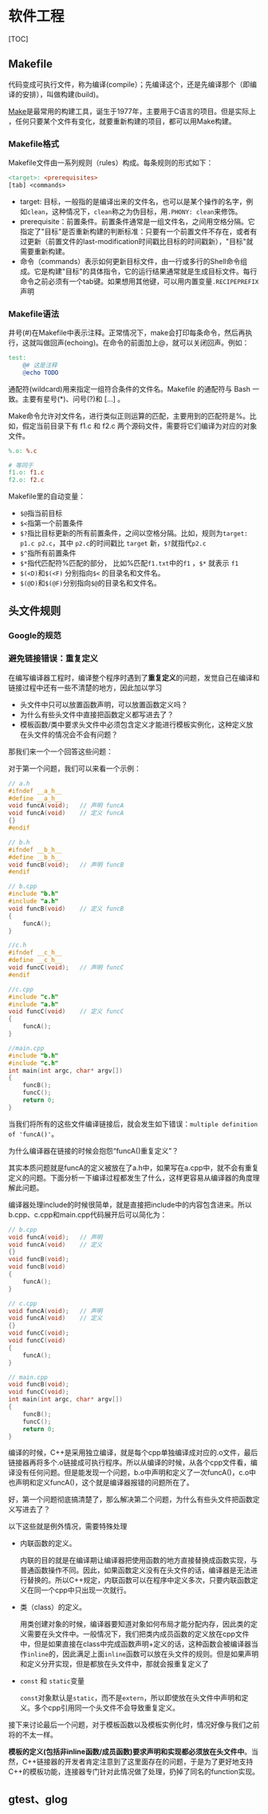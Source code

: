 # 软件工程

[TOC]

## Makefile

代码变成可执行文件，称为编译(compile）；先编译这个，还是先编译那个（即编译的安排），叫做构建(build)。

[Make](http://en.wikipedia.org/wiki/Make_(software))是最常用的构建工具，诞生于1977年，主要用于C语言的项目。但是实际上 ，任何只要某个文件有变化，就要重新构建的项目，都可以用Make构建。

### Makefile格式

Makefile文件由一系列规则（rules）构成。每条规则的形式如下：

```makefile
<target>: <prerequisites>
[tab] <commands>
```

- target: 目标，一般指的是编译出来的文件名，也可以是某个操作的名字，例如`clean`，这种情况下，`clean`称之为伪目标，用`.PHONY: clean`来修饰。
- prerequisite：前置条件。前置条件通常是一组文件名，之间用空格分隔。它指定了"目标"是否重新构建的判断标准：只要有一个前置文件不存在，或者有过更新（前置文件的last-modification时间戳比目标的时间戳新），"目标"就需要重新构建。
- 命令（commands）表示如何更新目标文件，由一行或多行的Shell命令组成。它是构建"目标"的具体指令，它的运行结果通常就是生成目标文件。每行命令之前必须有一个tab键。如果想用其他键，可以用内置变量`.RECIPEPREFIX`声明

### Makefile语法

井号(#)在Makefile中表示注释。正常情况下，make会打印每条命令，然后再执行，这就叫做回声(echoing)。在命令的前面加上@，就可以关闭回声。例如：

```makefile
test:
	@# 这是注释
	@echo TODO
```

通配符(wildcard)用来指定一组符合条件的文件名。Makefile 的通配符与 Bash 一致。主要有星号(*)、问号(?)和 [...] 。

Make命令允许对文件名，进行类似正则运算的匹配，主要用到的匹配符是%。比如，假定当前目录下有 f1.c 和 f2.c 两个源码文件，需要将它们编译为对应的对象文件。

```Makefile
%.o: %.c

# 等同于
f1.o: f1.c
f2.o: f2.c
```

Makefile里的自动变量：

- `$@`指当前目标
- `$<`指第一个前置条件
- `$?`指比目标更新的所有前置条件，之间以空格分隔。比如，规则为`target: p1.c p2.c`，其中 `p2.c`的时间戳比 `target` 新，`$?`就指代`p2.c`
- `$^`指所有前置条件
- `$*`指代匹配符%匹配的部分， 比如%匹配`f1.txt`中的`f1` ，`$*` 就表示 `f1`
- `$(<D)`和`$(<F)` 分别指向`$<` 的目录名和文件名。
- `$(@D)`和`$(@F)`分别指向`$@`的目录名和文件名。

## 头文件规则

### Google的规范

### 避免链接错误：重复定义

在编写编译器工程时，编译整个程序时遇到了**重复定义**的问题，发觉自己在编译和链接过程中还有一些不清楚的地方，因此加以学习

- 头文件中只可以放置函数声明，可以放置函数定义吗？
- 为什么有些头文件中直接把函数定义都写进去了？
- 模板函数/类中要求头文件中必须包含定义才能进行模板实例化，这种定义放在头文件的情况会不会有问题？

那我们来一个一个回答这些问题：

对于第一个问题，我们可以来看一个示例：

```C++
// a.h
#ifndef __a_h__
#define __a_h__
void funcA(void);   // 声明 funcA
void funcA(void)    // 定义 funcA
{}
#endif
```

```C++
// b.h
#ifndef __b_h__
#define __b_h__
void funcB(void);	// 声明 funcB
#endif
```

```C++
// b.cpp
#include "b.h"
#include "a.h"
void funcB(void)	// 定义 funcB
{
    funcA();
}
```

```C++
//c.h
#ifndef __c_h__
#define __c_h__
void funcC(void);	// 声明 funcC
#endif
```

```C++
//c.cpp
#include "c.h"
#include "a.h"
void funcC(void)	// 定义 funcC
{
    funcA();
}
```

```C++
//main.cpp
#include "b.h"
#include "c.h"
int main(int argc, char* argv[])
{
    funcB();
    funcC();
    return 0;
}
```

当我们将所有的这些文件编译链接后，就会发生如下错误：`multiple definition of 'funcA()'`。

为什么编译器在链接的时候会抱怨“funcA()重复定义”？

其实本质问题就是funcA的定义被放在了a.h中，如果写在a.cpp中，就不会有重复定义的问题。下面分析一下编译过程都发生了什么，这样更容易从编译器的角度理解此问题。

编译器处理include的时候很简单，就是直接把include中的内容包含进来。所以b.cpp、c.cpp和main.cpp代码展开后可以简化为：

```C++
// b.cpp
void funcA(void);   // 声明
void funcA(void)    // 定义
{}
void funcB(void);
void funcB(void)
{
    funcA();
}
```

```C++
// c.cpp
void funcA(void);   // 声明
void funcA(void)    // 定义
{}
void funcC(void);
void funcC(void)
{
    funcA();
}
```

```C++
// main.cpp
void funcB(void);
void funcC(void);
int main(int argc, char* argv[])
{
    funcB();
    funcC();
    return 0;
}
```

编译的时候，C++是采用独立编译，就是每个cpp单独编译成对应的.o文件，最后链接器再将多个.o链接成可执行程序。所以从编译的时候，从各个cpp文件看，编译没有任何问题。但是能发现一个问题，b.o中声明和定义了一次funcA()，c.o中也声明和定义funcA()，这个就是编译器报错的问题所在了。

好，第一个问题彻底搞清楚了，那么解决第二个问题，为什么有些头文件把函数定义写进去了？

以下这些就是例外情况，需要特殊处理

- 内联函数的定义。

  内联的目的就是在编译期让编译器把使用函数的地方直接替换成函数实现，与普通函数操作不同。因此，如果函数定义没有在头文件的话，编译器是无法进行替换的。所以C++规定，内联函数可以在程序中定义多次，只要内联函数定义在同一个cpp中只出现一次就行。

- 类（class）的定义。

  用类创建对象的时候，编译器要知道对象如何布局才能分配内存，因此类的定义需要在头文件中。一般情况下，我们把类内成员函数的定义放在cpp文件中，但是如果直接在class中完成函数声明+定义的话，这种函数会被编译器当作`inline`的，因此满足上面`inline`函数可以放在头文件的规则。但是如果声明和定义分开实现，但是都放在头文件中，那就会报重复定义了

- `const` 和 `static`变量

  `const`对象默认是`static`，而不是`extern`，所以即使放在头文件中声明和定义。多个cpp引用同一个头文件不会导致重复定义。

接下来讨论最后一个问题，对于模板函数以及模板实例化时，情况好像与我们之前将的不太一样。

**模板的定义(包括非inline函数/成员函数)要求声明和实现都必须放在头文件中**。当然，C++链接器的开发者肯定注意到了这里面存在的问题，于是为了更好地支持C++的模板功能，连接器专门针对此情况做了处理，扔掉了同名的function实现。

## gtest、glog

